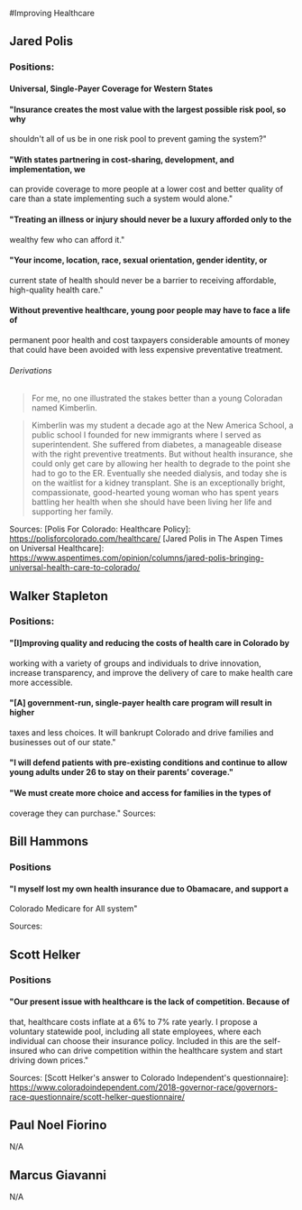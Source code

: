 #Improving Healthcare

## Jared Polis

### Positions:
#### Universal, Single-Payer Coverage for Western States
#### "Insurance creates the most value with the largest possible risk pool, so why
shouldn't all of us be in one risk pool to prevent gaming the system?"
#### "With states partnering in cost-sharing, development, and implementation, we
can provide coverage to more people at a lower cost and better quality of care
than a state implementing such a system would alone."
#### "Treating an illness or injury should never be a luxury afforded only to the
wealthy few who can afford it."
#### "Your income, location, race, sexual orientation, gender identity, or
current state of health should never be a barrier to receiving affordable,
high-quality health care."
#### Without preventive healthcare, young poor people may have to face a life of
permanent poor health and cost taxpayers considerable amounts of money that
could have been avoided with less expensive preventative treatment.
###### Derivations
> For me, no one illustrated the stakes better than a young Coloradan named
> Kimberlin.

> Kimberlin was my student a decade ago at the New America School, a public
> school I founded for new immigrants where I served as superintendent. She
> suffered from diabetes, a manageable disease with the right preventive
> treatments. But without health insurance, she could only get care by allowing
> her health to degrade to the point she had to go to the ER. Eventually
> she needed dialysis, and today she is on the waitlist for a kidney transplant.
> She is an exceptionally bright, compassionate, good-hearted young woman who
> has spent years battling her health when she should have been living her life
> and supporting her family.

Sources:
[Polis For Colorado: Healthcare Policy]: https://polisforcolorado.com/healthcare/
[Jared Polis in The Aspen Times on Universal Healthcare]: https://www.aspentimes.com/opinion/columns/jared-polis-bringing-universal-health-care-to-colorado/ 

## Walker Stapleton
### Positions:
#### "[I]mproving quality and reducing the costs of health care in Colorado by
working with a variety of groups and individuals to drive innovation, increase
transparency, and improve the delivery of care to make health care more
accessible.
#### "[A] government-run, single-payer health care program will result in higher
taxes and less choices. It will bankrupt Colorado and drive families and
businesses out of our state."
#### "I will defend patients with pre-existing conditions and continue to allow young adults under 26 to stay on their parents’ coverage."
#### "We must create more choice and access for families in the types of
coverage
they can purchase."
Sources:

[Stapleton For Colorado: Healthcare]: https://www.stapletonforcolorado.com/issue/health-care/

## Bill Hammons

### Positions
#### "I myself lost my own health insurance due to Obamacare, and support a
Colorado Medicare for All system"

Sources:

[Bill Hammons For Colorado Governor]: https://www.billisrunning.com/

## Scott Helker

### Positions
#### "Our present issue with healthcare is the lack of competition. Because of
that, healthcare costs inflate at a 6% to 7% rate yearly. I propose a voluntary
statewide pool, including all state employees, where each individual can choose
their insurance policy. Included in this are the self-insured who can drive
competition within the healthcare system and start driving down prices."

Sources:
[Scott Helker's answer to Colorado Independent's questionnaire]: https://www.coloradoindependent.com/2018-governor-race/governors-race-questionnaire/scott-helker-questionnaire/

## Paul Noel Fiorino
N/A

## Marcus Giavanni
N/A
